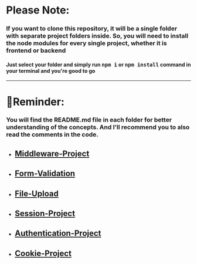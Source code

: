 <h1>Please Note:</h1>
<h3>If you want to clone this repository, it will be a single folder with separate project folders inside. So, you will need to install the node modules for every single project, whether it is frontend or backend</h3>
<h4>Just select your folder and simply run <kbd>npm i</kbd> or <kbd>npm install</kbd> command in your terminal and you're good to go </h4>

---

# 🔹Reminder:

### You will find the README.md file in each folder for better understanding of the concepts. And I'll recommend you to also read the comments in the code.

- ## [Middleware-Project](https://github.com/AhmadAli-68/Node-js-Backend/tree/main/Middleware-Project) 

- ## [Form-Validation](https://github.com/AhmadAli-68/Node-js-Backend/tree/main/form-validation) 

- ## [File-Upload](https://github.com/AhmadAli-68/Node-js-Backend/tree/main/file-upload)

- ## [Session-Project](https://github.com/AhmadAli-68/Node-js-Backend/tree/main/session-project)

- ## [Authentication-Project](https://github.com/AhmadAli-68/Node-js-Backend/tree/main/authentication-project)

- ## [Cookie-Project](https://github.com/AhmadAli-68/Node-js-Backend/tree/main/cookie-project)